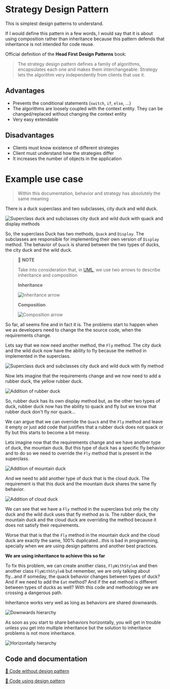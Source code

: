 # Strategy Design Pattern

This is simplest design patterns to understand.

If I would define this pattern in a few words, I would say that it is about using composition rather than inheritance because this pattern defends that inheritance is not intended for code reuse.

Official definition of the **Head First Design Patterns** book:

> The strategy design pattern defines a family of algorithms, encapsulates each one and makes them interchangeable. Strategy lets the algorithm very independently from clients that use it.

## Advantages

- Prevents the conditional statements (`switch`, `if`, `else`, ...)
- The algorithms are loosely coupled with the context entity. They can be changed/replaced without changing the context entity
- Very easy extendable

## Disadvantages

- Clients must know existence of different strategies
- Client must understand how the strategies differ
- It increases the number of objects in the application

# Example use case

> Within this documentation, behavior and strategy has absolutely the same meaning

There is a duck superclass and two subclasses, city duck and wild duck.

![Superclass duck and subclasses city duck and wild duck with quack and display methods](../.github/images/StrategyPattern/duck-superclass-subclasses.png)

So, the superclass Duck has two methods, `Quack` and `Display`. The subclasses are responsible for implementing their own version of `Display` method. The behavior of `Quack` is shared between the two types of ducks, the city duck and the wild duck.

> 📝 **NOTE**
> 
> Take into consideration that, in [UML](https://en.wikipedia.org/wiki/Unified_Modeling_Language), we use two arrows to describe inheritance and composition
> 
> **Inheritance**
> 
> ![Inheritance arrow](../.github/images/StrategyPattern/inheritance-arrow.png)
> 
> **Composition**
> 
> ![Composition arrow](../.github/images/StrategyPattern/composition-arrow.png)

So far, all seems fine and in fact it is. The problems start to happen when we as developers need to change the the source code, when the requirements change.

Lets say that we now need another method, the `Fly` method. The city duck and the wild duck now have the ability to fly because the method in implemented in the superclass.

![Superclass duck and subclasses city duck and wild duck with fly method](../.github/images/StrategyPattern/duck-superclass-subclasses-fly.png)

Now lets imagine that the requirements change and we now need to add a rubber duck, the yellow rubber duck.

![Addition of rubber duck](../.github/images/StrategyPattern/rubber-duck.png)

So, rubber duck has its own display method but, as the other two types of duck, rubber duck now has the ability to quack and fly but we know that rubber duck don't fly nor quack...

We can argue that we can override the `Quack` and the `Fly` method and leave it empty or just add code that justifies that a rubber duck does not quack or fly but this starts to become a bit messy.

Lets imagine now that the requirements change and we have another type of duck, the mountain duck. But this type of duck has a specific fly behavior and to do so we need to override the `Fly` method that is present in the superclass.

![Addition of mountain duck](../.github/images/StrategyPattern/mountain-duck.png)

And we need to add another type of duck that is the cloud duck. The requirement is that this duck and the mountain duck shares the same fly behavior.

![Addition of cloud duck](../.github/images/StrategyPattern/cloud-duck.png)

We can see that we have a `Fly` method in the superclass but only the city duck and the wild duck uses that fly method as is. The rubber duck, the mountain duck and the cloud duck are overriding the method because it does not satisfy their requirements.

Worse that that is that the `Fly` method in the mountain duck and the cloud duck are exactly the same, 100% duplicated...this is bad in programming, specially when we are using design patterns and another best practices.

**We are using inheritance to achieve this so far**

To fix this problem, we can create another class, `FlyWithStyleA` and then another class `FlyWithStyleB` but remember, we are only talking about fly...and if someday, the quack behavior changes between types of duck? And if we need to add the `Eat` method? And if the eat method is different between types of ducks as well?
With this code and methodology we are crossing a dangerous path.

Inheritance works very well as long as behaviors are shared downwards.

![Downwards hierarchy](../.github/images/StrategyPattern/downwards-hierarchy.png)

As soon as you start to share behaviors horizontally, you will get in trouble unless you get into multiple inheritance but the solution to inheritance problems is not more inheritance.

![Horizontally hierarchy](../.github/images/StrategyPattern/horizontally-hierarchy.png)

## Code and documentation

[📄 Code without design pattern](./StrategyPattern.WithoutPattern/README.md)

[📄 Code using design pattern](./StrategyPattern.WithoutPattern/README.md)